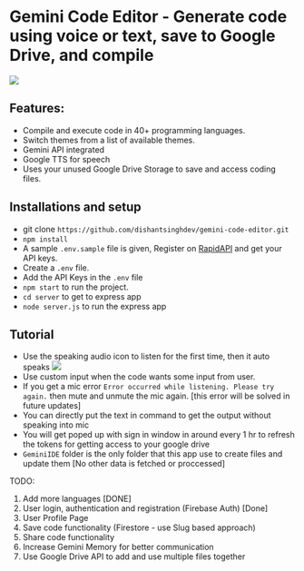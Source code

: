 # Gemini Code Editor - Generate code using voice or text, save to Google Drive, and compile

<img src="https://i.ibb.co/3dF0vP2/Screenshot-2024-08-15-at-11-03-59-AM.png" />

## Features: 
- Compile and execute code in 40+ programming languages.
- Switch themes from a list of available themes.
- Gemini API integrated
- Google TTS for speech
- Uses your unused Google Drive Storage to save and access coding files.

## Installations and setup

- git clone `https://github.com/dishantsinghdev/gemini-code-editor.git`
- `npm install`
- A sample `.env.sample` file is given, Register on <a href="https://rapidapi.com/judge0-official/api/judge0-ce/pricing" target="__blank">RapidAPI</a> and get your API keys.
- Create a `.env` file.
- Add the API Keys in the `.env` file
- `npm start` to run the project.
- `cd server` to get to express app
- `node server.js` to run the express app 


## Tutorial

- Use the speaking audio icon to listen for the first time, then it auto speaks <img src="https://i.ibb.co/L19jVQJ/Screenshot-2024-08-15-at-12-22-47-PM.png"/>
- Use custom input when the code wants some input from user.
- If you get a mic error `Error occurred while listening. Please try again.` then mute and unmute the mic again. [this error will be solved in future updates]
- You can directly put the text in command to get the output without speaking into mic
- You will get poped up with sign in window in around every 1 hr to refresh the tokens for getting access to your google drive
- `GeminiIDE` folder is the only folder that this app use to create files and update them [No other data is fetched or proccessed]

TODO:

1. Add more languages [DONE]
2. User login, authentication and registration (Firebase Auth) [Done]
3. User Profile Page 
4. Save code functionality (Firestore - use Slug based approach)
5. Share code functionality
6. Increase Gemini Memory for better communication
7. Use Google Drive API to add and use multiple files together
